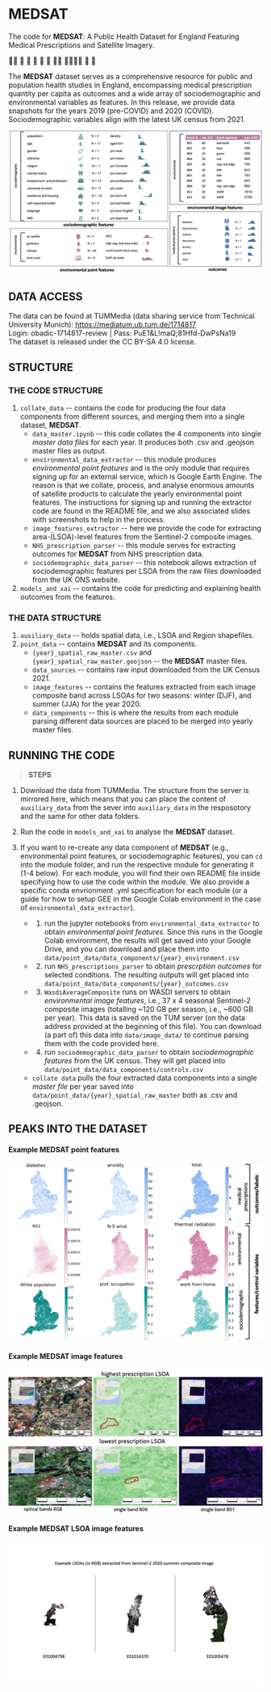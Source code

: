 
# __MEDSAT__

The code for __MEDSAT__: A Public Health Dataset for England Featuring Medical Prescriptions and Satellite Imagery.


👩‍⚕️ 🏥 🌲 🏡 💊 💉 🧑‍💼 👨‍👩‍👧‍👦 👶 👵


The __MEDSAT__ dataset serves as a comprehensive resource for public and population health studies in England, encompassing medical prescription quantity per capita as outcomes and a wide array of sociodemographic and environmental variables as features. 
In this release, we provide data snapshots for the years 2019 (pre-COVID) and 2020 (COVID). Sociodemographic variables align with the latest UK census from 2021.

![__MEDSAT__  structure](figures/data_diagram_hist.jpg)


## DATA ACCESS
The data can be found at TUMMedia (data sharing service from Technical University Munich):
    https://mediatum.ub.tum.de/1714817 \
    Login: obadic-1714817-review  | 
    Pass: PuE1&L!maQ;81Hfd-DwPsNa19 \
The dataset is released under the CC BY-SA 4.0 license.


## STRUCTURE

### THE CODE STRUCTURE 
1. `collate_data` -- contains the code for producing the four data components from different sources, and merging them into a single dataset, __MEDSAT__.
    - `data_master.ipynb` -- this code collates the 4 components into single *master data files* for each year. It produces both .csv and .geojson master files as output.
    - `environmental_data_extractor` -- this module produces *environmental point features* and is the only module that requires signing up for an external service, which is Google Earth Engine. The reason is that we collate, process, and analyse enormous amounts of satellite products to calculate the yearly environmental point features. The instructions for signing up and running the extractor code are found in the README file, and we also associated slides with screenshots to help in the process.
    - `image_features_extractor` -- here we provide the code for extracting area-(LSOA)-level features from the Sentinel-2 composite images.  
    - `NHS_prescription_parser` -- this module serves for extracting outcomes for __MEDSAT__ from NHS prescription data.
    - `sociodemographic_data_parser` -- this notebook allows extraction of sociodemographic features per LSOA from the raw files downloaded from the UK ONS website.
2.  `models_and_xai` -- contains the code for predicting and explaining health outcomes from the features.


### THE DATA STRUCTURE 
1. ```auxiliary_data``` -- holds spatial data, i.e., LSOA and Region shapefiles. 
2. ```point_data``` -- contains __MEDSAT__ and its components.
    - ```{year}_spatial_raw_master.csv``` and ```{year}_spatial_raw_master.geojson``` -- the __MEDSAT__ master files.
    - ```data_sources``` -- contains raw input downloaded from the UK Census 2021.
    - ```image_features``` -- contains the features extracted from each image composite band across LSOAs for two seasons: winter (DJF), and summer (JJA) for the year 2020.
    - ```data_components``` -- this is where the results from each module parsing different data sources are placed to be merged into yearly master files.

	

## RUNNING THE CODE

> **STEPS**
1. Download the data from TUMMedia. The structure from the server is mirrored here, which means that you can place the content of ```auxiliary_data``` from the sever into ```auxiliary_data``` in the resposotory and the same for other data folders.

2. Run the code in ```models_and_xai``` to analyse the __MEDSAT__ dataset.

3. If you want to re-create any data component of __MEDSAT__ (e.g., environmental point features, or sociodemographic features), you can `cd` into the module folder, and run the respective module for generating it (1-4 below). For each module, you will find their own README file inside specifying how to use the code within the module. We also provide a specific conda envrionment .yml specification for each module (or a guide for how to setup GEE in the Google Colab environment in the case of ```environmental_data_extractor```). 
    - 1) run the jupyter notebooks from ```environmental_data_extractor``` to obtain *environmental point features*. Since this runs in the Google Colab environment, the results will get saved into your Google Drive, and you can download and place them into ```data/point_data/data_components/{year}_environment.csv```
    - 2) run ```NHS_prescriptions_parser``` to obtain *prescrption outcomes* for selected conditions. The resulting outputs will get placed into ```data/point_data/data_components/{year}_outcomes.csv```
    - 3) `WasdiAverageComposite` runs on WASDI servers to obtain *environmental image features*, i.e., 37 x 4 seasonal Sentinel-2 composite images (totalling ~120 GB per season, i.e., ~600 GB per year). This data is saved on the TUM server (on the data address provided at the beginning of this file). You can download (a part of) this data into ```data/image_data/``` to continue parsing them with the code provided here.
    - 4) run ```sociodemographic_data_parser``` to obtain *sociodemographic features* from the UK census. They will get placed into ```data/point_data/data_components/controls.csv```
    - ```collate data``` pulls the four extracted data components into a single *master file* per year saved into ```data/point_data/{year}_spatial_raw_master``` both as .csv and .geojson. 




## PEAKS INTO THE DATASET

#### Example __MEDSAT__  point features
![example __MEDSAT__  point features](figures/maps_data_diagram.jpg)

#### Example __MEDSAT__  image features
![example __MEDSAT__  image features](figures/composite_data_vis.jpg)

#### Example __MEDSAT__  LSOA image features
![example __MEDSAT__  image features](figures/example_LSOAs_composite.jpg)

